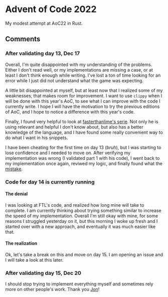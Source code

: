 # Advent of Code 2022

My modest attempt at AoC22 in Rust.

## Comments

### After validating day 13, Dec 17

Overall, I'm quite disappointed with my understanding of the problems. Either I
don't read well, or my implementations are missing a case, or at least I don't
think enough while writing.
I've lost a ton of time looking for an error while I
just did not understand what the game was expecting.

A little bit disappointed at myself, but at least now that I realized some of my
weaknesses, that makes room for improvement.
I want to use `clippy` when I will be done with this year's AoC, to see what I
can improve with the code I currently write. I hope I will have the motivation
to try the previous editions of AoC, and I hope to notice a difference with this
year's code.

Finally, I found very helpful to look at [fasterthanlime's serie](https://fasterthanli.me/series/advent-of-code-2022).
Not only he is using relevant and helpful I don't know about, but also has a
better knowledge of the language, and I have found some really convenient way to
do what I want in his snippets.

I have been cheating for the first time on day 13 (*bruh*), but I was starting
to lose confidence and I needed to move on. After verifying my implementation
was wrong (I validated part 1 with his code), I went back to my implementation
once again, reviwed my logic, and finally found what the [mistake](./c13/src/main.rs#L39).

### Code for day 14 is currently running

#### The denial

I was looking at FTL's code, and realized how long mine will take to complete. I
am currently thinking about trying something similar to increase the speed of my
implementation.
Overall I'm still okay with mine, for some reasons I struggled yesterday on it,
but this morning I woke up fresh and I started over with a new approach, and
eventually it was much easier like that.

#### The realization

Ok, let's take a break on this and move on day 15. I am opening an issue and I
will take a look at this later.

### After validating day 15, Dec 20

I should stop trying to implement everything myself and sometimes rely more on
other people's work. Thank you [Jon](https://github.com/jonathanGB/unbounded-interval-tree)!